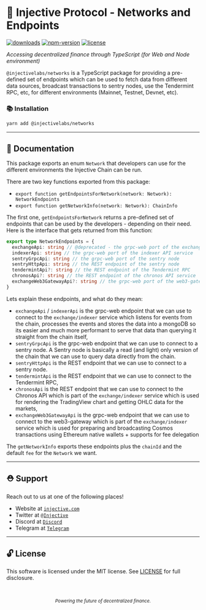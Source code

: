 # 🌟 Injective Protocol - Networks and Endpoints

[![downloads](https://img.shields.io/npm/dm/@injectivelabs/tx-ts.svg)](https://www.npmjs.com/package/@injectivelabs/tx-ts)
[![npm-version](https://img.shields.io/npm/v/@injectivelabs/tx-ts.svg)](https://www.npmjs.com/package/@injectivelabs/tx-ts)
[![license](https://img.shields.io/npm/l/express.svg)]()

_Accessing decentralized finance through TypeScript (for Web and Node environment)_

`@injectivelabs/networks` is a TypeScript package for providing a pre-defined set of endpoints which can be used to fetch data from different data sources, broadcast transactions to sentry nodes, use the Tendermint RPC, etc, for different environments (Mainnet, Testnet, Devnet, etc).

### 📚 Installation

```bash
yarn add @injectivelabs/networks
```

---

## 📖 Documentation

This package exports an enum `Network` that developers can use for the different environments the Injective Chain can be run.

There are two key functions exported from this package:

- `export function getEndpointsForNetwork(network: Network): NetworkEndpoints`
- `export function getNetworkInfo(network: Network): ChainInfo`

The first one, `getEndpointsForNetwork` returns a pre-defined set of endpoints that can be used by the developers - depending on their need. Here is the interface that gets returned from this function:

```ts
export type NetworkEndpoints = {
  exchangeApi: string // @deprecated - the grpc-web port of the exchange API service
  indexerApi: string // the grpc-web port of the indexer API service
  sentryGrpcApi: string // the grpc-web port of the sentry node
  sentryHttpApi: string // the REST endpoint of the sentry node
  tendermintApi?: string // the REST endpoint of the Tendermint RPC
  chronosApi?: string // the REST endpoint of the chronos API service
  exchangeWeb3GatewayApi?: string // the grpc-web port of the web3-gateway service API
}
```

Lets explain these endpoints, and what do they mean:
- `exchangeApi` / `indexerApi` is the grpc-web endpoint that we can use to connect to the `exchange/indexer` service which listens for events from the chain, processes the events and stores the data into a mongoDB so its easier and much more performant to serve that data than querying it straight from the chain itself,
- `sentryGrpcApi` is the grpc-web endpoint that we can use to connect to a sentry node. A Sentry node is basically a read (and light) only version of the chain that we can use to query data directly from the chain.
- `sentryHttpApi` is the REST endpoint that we can use to connect to a sentry node.
- `tendermintApi` is the REST endpoint that we can use to connect to the Tendermint RPC,
- `chronosApi` is the REST endpoint that we can use to connect to the Chronos API which is part of the `exchange/indexer` service which is used for rendering the TradingView chart and getting OHLC data for the markets,
- `exchangeWeb3GatewayApi` is the grpc-web endpoint that we can use to connect to the web3-gateway which is part of the `exchange/indexer` service which is used for preparing and broadcasting Cosmos transactions using Ethereum native wallets + supports for fee delegation

The `getNetworkInfo` exports these endpoints plus the `chainId` and the default `fee` for the `Network` we want.

---

## ⛑ Support

Reach out to us at one of the following places!

- Website at <a href="https://injective.com" target="_blank">`injective.com`</a>
- Twitter at <a href="https://twitter.com/Injective_" target="_blank">`@Injective`</a>
- Discord at <a href="https://discord.com/invite/NK4qdbv" target="_blank">`Discord`</a>
- Telegram at <a href="https://t.me/joininjective" target="_blank">`Telegram`</a>

---

## 🔓 License

This software is licensed under the MIT license. See [LICENSE](./LICENSE) for full disclosure.

<p>&nbsp;</p>
<div align="center">
  <sub><em>Powering the future of decentralized finance.</em></sub>
</div>
